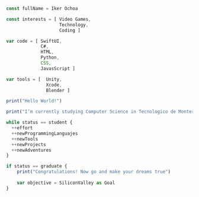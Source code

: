 ```javascript
const fullName = Iker Ochoa

const interests = [ Video Games,
                    Technology,
                    Coding ]

var code = [ SwiftUI,
             C#,
             HTML,
             Python,
             CSS,
             JavasScript ]

var tools = [  Unity,
               Xcode,
               Blender ]

print("Hello World!")

print("I’m currently studying Computer Science in Tecnologico de Monterrey")

while status == student {
  ++effort
  ++newProgrammingLanguajes
  ++newTools
  ++newProjects
  ++newAdventures
}

if status == graduate {
    print("Congratulations! Now go and make your dreams true")
    
    var objective = SiliconValley as Goal
}
```

<!---
Iker8av/Iker8av is a ✨ special ✨ repository because its `README.md` (this file) appears on your GitHub profile.
You can click the Preview link to take a look at your changes.
--->
